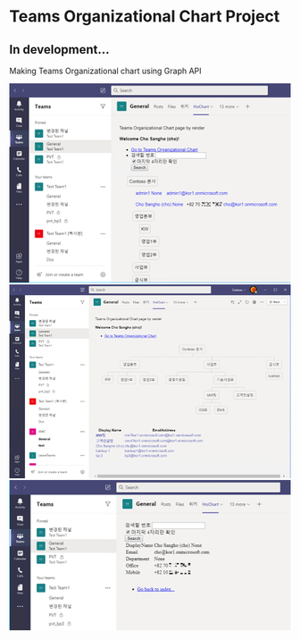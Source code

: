# Teams Organizational Chart Project   
## In development...   

Making Teams Organizational chart using Graph API   

![sample1](/res/tree1.png)  
![sample2](/res/tree2.png)   
![sample3](/res/search.png)   




